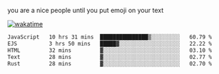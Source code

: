 you are a nice people until you put emoji on your text

[![wakatime](https://wakatime.com/badge/user/87646243-158a-4241-a3cb-668e1fa2dbb8.svg)](https://wakatime.com/@87646243-158a-4241-a3cb-668e1fa2dbb8)
<!--START_SECTION:waka-->

```txt
JavaScript   10 hrs 31 mins  ███████████████▒░░░░░░░░░   60.79 %
EJS          3 hrs 50 mins   █████▓░░░░░░░░░░░░░░░░░░░   22.22 %
HTML         32 mins         ▓░░░░░░░░░░░░░░░░░░░░░░░░   03.10 %
Text         28 mins         ▓░░░░░░░░░░░░░░░░░░░░░░░░   02.77 %
Rust         28 mins         ▓░░░░░░░░░░░░░░░░░░░░░░░░   02.70 %
```

<!--END_SECTION:waka-->
